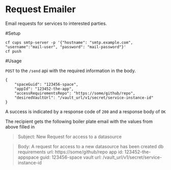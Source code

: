 Request Emailer
===
Email requests for services to interested parties.  
 
#Setup 

```
cf cups smtp-server -p '{"hostname": "smtp.example.com", "username":"mail-user", "password": "mail-password"}'
cf push
```


#Usage

`POST` to the `/send` api with the required information in the body. 

```
{
    "spaceGuid": "123456-space",
    "appId": "123452-the-app",
    "accessRequirementsRepo": "https://some/github/repo",
    "desiredVaultUrl": "/vault_url/v1/secret/service-instance-id"
}
```

A success is indicated by a response code of `200` and a response body of `OK`

The recipient gets the following boiler plate email with the values from 
above filled in 



> Subject: 
> New Request for access to a datasource

> Body: 
> A request for access to a new datasource has been created db requirements 
> url: https://some/github/repo
> app id: 123452-the-appspace guid: 123456-space
> vault url: /vault_url/v1/secret/service-instance-id
